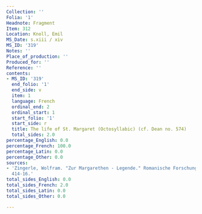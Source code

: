 ```yaml
---
Collection: ''
Folia: '1'
Headnote: Fragment
Item: 312
Location: Knoll, Emil
MS_Date: s.xiii / xiv
MS_ID: '319'
Notes: ''
Place_of_production: ''
Produced_for: ''
Reference: ''
contents:
- MS_ID: '319'
  end_folio: '1'
  end_side: v
  item: 1
  language: French
  ordinal_end: 2
  ordinal_start: 1
  start_folio: '1'
  start_side: r
  title: The life of St. Margaret (Octosyllabic) (cf. Dean no. 574)
  total_sides: 2.0
percentage_English: 0.0
percentage_French: 100.0
percentage_Latin: 0.0
percentage_Other: 0.0
sources:
- 'Zingerle, Wolfram. "Zur Margarethen - Legende." Romanische Forschungen 6.2 (1891):
  414-16.'
total_sides_English: 0.0
total_sides_French: 2.0
total_sides_Latin: 0.0
total_sides_Other: 0.0

---
```

